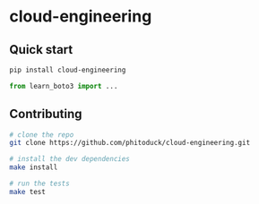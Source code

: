 # cloud-engineering

## Quick start

```bash
pip install cloud-engineering
```

```python
from learn_boto3 import ...
```

## Contributing

```bash
# clone the repo
git clone https://github.com/phitoduck/cloud-engineering.git

# install the dev dependencies
make install

# run the tests
make test
```
